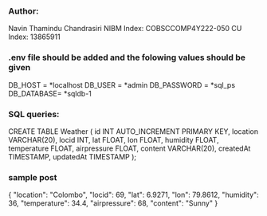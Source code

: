 ### Author:
Navin Thamindu Chandrasiri
NIBM Index: COBSCCOMP4Y222-050
CU Index: 13865911


### .env file should be added and the folowing values should be given

DB_HOST = *localhost
DB_USER = *admin
DB_PASSWORD = *sql_ps
DB_DATABASE= *sqldb-1

### SQL queries:
CREATE TABLE Weather (
    id INT AUTO_INCREMENT PRIMARY KEY,
    location VARCHAR(20),
    locid INT,
    lat FLOAT,
    lon FLOAT,
    humidity FLOAT,
    temperature FLOAT,
    airpressure FLOAT,
    content VARCHAR(20),
    createdAt TIMESTAMP,
    updatedAt TIMESTAMP
);


### sample post
{
    "location": "Colombo",
    "locid": 69,
    "lat": 6.9271,
    "lon": 79.8612,
    "humidity": 36,
    "temperature": 34.4,
    "airpressure": 68,
    "content": "Sunny"
}